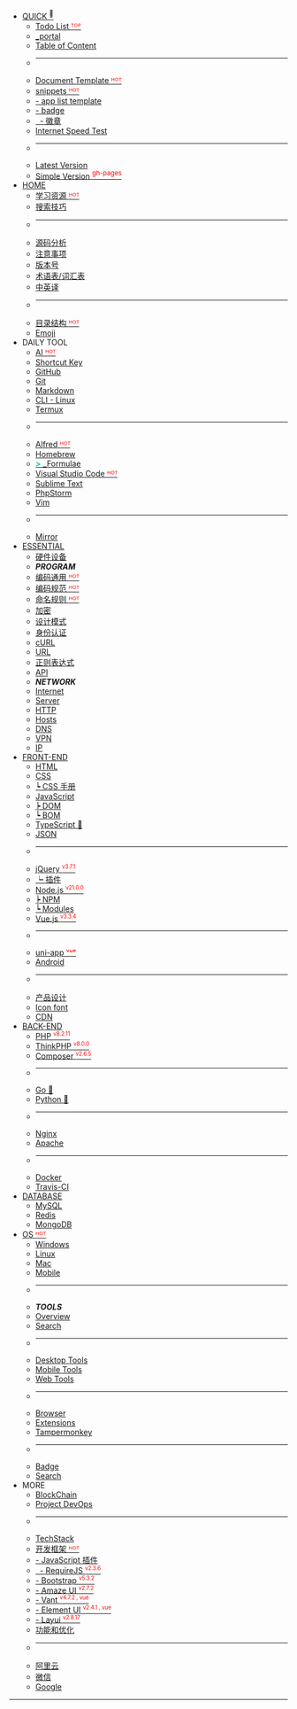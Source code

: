 - [QUICK <sup>🥰</sup>](/)
  - [Todo List <font color="red">ᵀᴼᴾ</font>](todo.md)
  - [_portal](_portal.md)
  - [Table of Content](dir-tree.md)
  - <hr />
  - [Document Template <font color="red">ᴴᴼᵀ</font>](home/document-template.md)
  - [snippets <font color="red">ᴴᴼᵀ</font>](snippets/README.md)
  - [\- app list template](snippets/app-list-template.md)
  - [\- badge](snippets/badge.md)
  - [&nbsp;&nbsp;\- 徽章](snippets/badge.md#徽章)
  - [Internet Speed Test](https://speed.cloudflare.com/)
  - <hr />
  - <a href="index-theme-vue.html" target="_blank">Latest Version</a>
  - <a href="https://vc-awesome.github.io/docs-learning/" target="_blank">Simple Version <font color="red"><sup>gh-pages</sup></font></a>
- [HOME](home/README.md)
  <!-- - **_常用文档_** -->
  - [学习资源 <font color="red">ᴴᴼᵀ</font>](home/book.md)
  - [搜索技巧](home/search-skill.md)
  - <hr />
  - [源码分析](home/code-analysis.md)
  - [注意事项](home/warning.md)
  - [版本号](home/semver.md)
  - [术语表/词汇表](home/glossary.md)
  - [中英译](home/chinese-english-translate.md)
  - <hr />
  - [目录结构 <font color="red">ᴴᴼᵀ</font>](home/toc.md)
  - [Emoji](home/emoji.md)
- DAILY TOOL
  - [AI <font color="red">ᴴᴼᵀ</font>](os/tools/ai.md)
  - [Shortcut Key](os/README.md#快捷键)
  - [GitHub](os/tools/github.md)
  - [Git](os/tools/git.md)
  - [Markdown](os/tools/markdown.md)
  - [CLI - Linux](os/linux/linux-command.md)
  - [Termux](os/mobile/termux.md)
  - <hr />
  - [Alfred <font color="red">ᴴᴼᵀ</font>](os/mac/alfred.md)
  - [Homebrew](os/mac/homebrew.md)
  - [<font color="var(--theme-color, #42b983);">**_>_**</font> _Formulae](https://formulae.brew.sh/)
  - [Visual Studio Code <font color="red">ᴴᴼᵀ</font>](os/tools/visual-studio-code.md)
  - [Sublime Text](os/tools/sublime-text.md)
  - [PhpStorm](os/tools/phpstorm.md)
  - [Vim](os/linux/vim.md)
  - <hr />
  - [Mirror](os/mirror.md)
- [ESSENTIAL](essential/README.md)
  - [硬件设备](essential/hardware.md)
  - **_PROGRAM_**
  - [编码通用 <font color="red">ᴴᴼᵀ</font>](essential/code-common.md)
  - [编码规范 <font color="red">ᴴᴼᵀ</font>](essential/code-guide.md)
  - [命名规则 <font color="red">ᴴᴼᵀ</font>](essential/code-naming-rule.md)
  - [加密](essential/crypto.md)
  - [设计模式](essential/design-pattern/README.md)
  - [身份认证](essential/identity.md)
  - [cURL](essential/curl.md)
  - [URL](essential/url.md)
  - [正则表达式](essential/regex.md)
  - [API](essential/api.md)
  - **_NETWORK_**
  - [Internet](essential/network/internet.md)
  - [Server](essential/hosting.md)
  - [HTTP](essential/network/http.md)
  - [Hosts](os/tools/hosts.md)
  - [DNS](essential/network/dns.md)
  - [VPN](os/tools/vpn.md)
  - [IP](essential/network/ip.md)
- [FRONT-END](front-end/README.md)
  - [HTML](front-end/html/README.md)
  - [CSS](front-end/css/README.md)
  - [┕ CSS 手册](front-end/css/css-naming-rule.md)
  - [JavaScript](front-end/javascript/README.md)
  - [┝ DOM](front-end/javascript/javascript-dom.md)
  - [┕ BOM](front-end/javascript/javascript-bom.md)
  - [TypeScript 🚧]()
  - [JSON](front-end/README.md#json)
  - <hr />
  - [jQuery <font color="red"><sup><small>v3.7.1</small></sup></font>](front-end/jquery.md)
  - [┕ 插件](front-end/jquery.md#插件)
  - [Node.js <font color="red"><sup><small>v21.0.0</small></sup></font>](front-end/node.js/README.md)
  - [┝ NPM](front-end/node.js/npm.md)
  - [┕ Modules](front-end/node.js/nodejs-modules)
  - [Vue.js <font color="red"><sup><small>v3.3.4</small></sup></font>](front-end/vue/README.md)
  - <hr />
  - [uni-app <font color="red">ᵛᵘᵉ</font>](front-end/uniapp/README.md)
  - [Android](front-end/android.md)
  - <hr />
  - [产品设计](front-end/design/README.md)
  - [Icon font](front-end/iconfont.md)
  - [CDN](front-end/cdn.md)
- [BACK-END](back-end/README.md)
  - [PHP <font color="red"><sup><small>v8.2.11</small></sup></font>](back-end/php/README.md)
  - [ThinkPHP <font color="red"><sup><small>v8.0.0</small></sup></font>](back-end/thinkphp/README.md)
  - [Composer <font color="red"><sup><small>v2.6.5</small></sup></font>](back-end/composer/README.md)
  - <hr />
  - [Go 🚧]()
  - [Python 🚧]()
  - <hr />
  - [Nginx](back-end/nginx.md)
  - [Apache](back-end/apache.md)
  - <hr />
  - [Docker](back-end/docker.md)
  - [Travis-CI](back-end/travis-ci.md)
- [DATABASE](database/README.md)
  - [MySQL](database/mysql/README.md)
  - [Redis](database/redis/README.md)
  - [MongoDB](database/mongodb.md)
- [OS <font color="red">ᴴᴼᵀ</font>](os/README.md)
  - [Windows](os/windows/README.md)
  - [Linux](os/linux/README.md)
  - [Mac](os/mac/README.md)
  - [Mobile](os/mobile/README.md)
  - <hr />
  - **_TOOLS_**
  - [Overview](os/tools/README.md)
  - [Search](os/tools/search.md)
  - <hr />
  - [Desktop Tools](os/tools/app-list.md)
  - [Mobile Tools](os/mobile/app-list.md)
  - [Web Tools](os/tools/web-app.md)
  - <hr />
  - [Browser](os/tools/browser.md)
  - [Extensions](os/tools/browser-extensions)
  - [Tampermonkey](os/tools/tampermonkey.md)
  - <hr />
  - [Badge](os/tools/custom-badge.md)
  - [Search](os/tools/custom-search.md)
- MORE
  - [BlockChain](project/blockchain/README.md)
  - [Project DevOps](project/README.md)
  - <hr />
  - [TechStack](tech-stack/README.md)
  - [开发框架 <font color="red">ᴴᴼᵀ</font>](project/framework/README.md)
  - [\- JavaScript 插件](project/framework/javascript-plugins.md)
  - [&nbsp;&nbsp;\- RequireJS <font color="red"><sup><small>v2.3.6</small></sup></font>](project/framework/javascript-plugins.md#requirejs)
  - [\- Bootstrap <font color="red"><sup><small>v5.3.2</small></sup></font>](project/framework/README.md#bootstrap-🔥)
  - [\- Amaze UI <font color="red"><sup><small>v2.7.2</small></sup></font>](project/framework/README.md#amaze-ui)
  - [\- Vant <font color="red"><sup><small>v4.7.2 , vue</small></sup></font>](project/framework/README.md#vant-🔥)
  - [\- Element UI <font color="red"><sup><small>v2.4.1 , vue</small></sup></font>](project/framework/README.md#element-ui-🔥)
  - [\- Layui <font color="red"><sup><small>v2.8.17</small></sup></font>](project/framework/README.md#layui)
  - [功能和优化](project/function-list/README.md)
  - <hr />
  - [阿里云](tech-stack/aliyun.md)
  - [微信](tech-stack/weixin.md)
  - [Google](tech-stack/google.md)
---

[svg-icon-home]: https://icongo.github.io/icons/ir/home-alt-slim-horiz.svg
